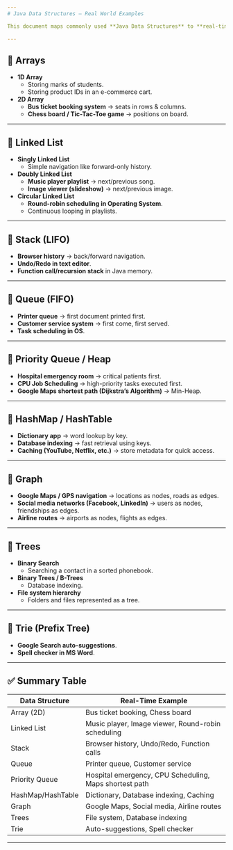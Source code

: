 ```yaml
---
# Java Data Structures – Real World Examples

This document maps commonly used **Java Data Structures** to **real-time applications** for better understanding and interview preparation.

---
```


## 📌 Arrays
- **1D Array**
  - Storing marks of students.
  - Storing product IDs in an e-commerce cart.
- **2D Array**
  - **Bus ticket booking system** → seats in rows & columns.
  - **Chess board / Tic-Tac-Toe game** → positions on board.

---

## 📌 Linked List
- **Singly Linked List**
  - Simple navigation like forward-only history.
- **Doubly Linked List**
  - **Music player playlist** → next/previous song.
  - **Image viewer (slideshow)** → next/previous image.
- **Circular Linked List**
  - **Round-robin scheduling in Operating System**.
  - Continuous looping in playlists.

---

## 📌 Stack (LIFO)
- **Browser history** → back/forward navigation.
- **Undo/Redo in text editor**.
- **Function call/recursion stack** in Java memory.

---

## 📌 Queue (FIFO)
- **Printer queue** → first document printed first.
- **Customer service system** → first come, first served.
- **Task scheduling in OS**.

---

## 📌 Priority Queue / Heap
- **Hospital emergency room** → critical patients first.
- **CPU Job Scheduling** → high-priority tasks executed first.
- **Google Maps shortest path (Dijkstra’s Algorithm)** → Min-Heap.

---

## 📌 HashMap / HashTable
- **Dictionary app** → word lookup by key.
- **Database indexing** → fast retrieval using keys.
- **Caching (YouTube, Netflix, etc.)** → store metadata for quick access.

---

## 📌 Graph
- **Google Maps / GPS navigation** → locations as nodes, roads as edges.
- **Social media networks (Facebook, LinkedIn)** → users as nodes, friendships as edges.
- **Airline routes** → airports as nodes, flights as edges.

---

## 📌 Trees
- **Binary Search**
  - Searching a contact in a sorted phonebook.
- **Binary Trees / B-Trees**
  - Database indexing.
- **File system hierarchy**
  - Folders and files represented as a tree.

---

## 📌 Trie (Prefix Tree)
- **Google Search auto-suggestions**.
- **Spell checker in MS Word**.

---

## ✅ Summary Table

| Data Structure     | Real-Time Example |
|--------------------|-------------------|
| Array (2D)        | Bus ticket booking, Chess board |
| Linked List        | Music player, Image viewer, Round-robin scheduling |
| Stack              | Browser history, Undo/Redo, Function calls |
| Queue              | Printer queue, Customer service |
| Priority Queue     | Hospital emergency, CPU Scheduling, Maps shortest path |
| HashMap/HashTable  | Dictionary, Database indexing, Caching |
| Graph              | Google Maps, Social media, Airline routes |
| Trees              | File system, Database indexing |
| Trie               | Auto-suggestions, Spell checker |

---

